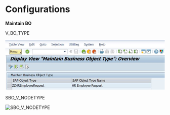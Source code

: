 # Configurations

**Maintain BO**

V_BO_TYPE

![ZZHREmployeeRequest](https://github.com/zvikesh/flexible-workflow/blob/main/V_BO_TYPE.jpg)

SBO_V_NODETYPE

![SBO_V_NODETYPE](https://github.com/zvikesh/flexible-workflow/assets/108741639/32fdd286-4169-4ed3-92ea-6942dc197d5e)
